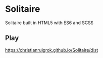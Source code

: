 # Solitaire
Solitaire built in HTML5 with ES6 and SCSS

## Play
https://christianruigrok.github.io/Solitaire/dist
